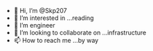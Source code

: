 - 👋 Hi, I’m @Skp207
- 👀 I’m interested in ...reading
- 🌱 I’m engineer
- 💞️ I’m looking to collaborate on ...infrastructure
- 📫 How to reach me ...by way

<!---
Skp207/Skp207 is a ✨ special ✨ repository because its `README.md` (this file) appears on your GitHub profile.
You can click the Preview link to take a look at your changes.
--->
